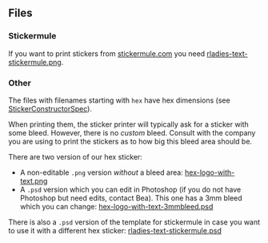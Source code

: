 ## Files

### Stickermule

If you want to print stickers from [stickermule.com](https://www.stickermule.com/) you need [rladies-text-stickermule.png](https://github.com/rladies/starter-kit/blob/master/stickers/rladies-text-stickermule.png). 

### Other

The files with filenames starting with `hex` have hex dimensions (see [StickerConstructorSpec](https://github.com/terinjokes/StickerConstructorSpec)).

When printing them, the sticker printer will typically ask for a sticker with some bleed. However, there is no _custom_ bleed. Consult with the company you are using to print the stickers as to how big this bleed area should be.

There are two version of our hex sticker:
- A non-editable `.png` version _without_ a bleed area: [hex-logo-with-text.png](https://github.com/rladies/starter-kit/blob/master/stickers/hex-logo-with-text.png)
- A `.psd` version which you can edit in Photoshop (if you do not have Photoshop but need edits, contact Bea). This one has a 3mm bleed which you can change: [hex-logo-with-text-3mmbleed.psd](https://github.com/rladies/starter-kit/blob/master/stickers/psd_files/hex-logo-with-text-3mmbleed.psd)

There is also a `.psd` version of the template for stickermule in case you want to use it with a different hex sticker: [rladies-text-stickermule.psd](https://github.com/rladies/starter-kit/blob/master/stickers/psd_files/rladies-text-stickermule.psd)
